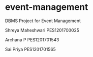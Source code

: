 # event-management
DBMS Project for Event Management 

Shreya Maheshwari PES1201700025

Archana P PES1201701543

Sai Priya PES1201701565
